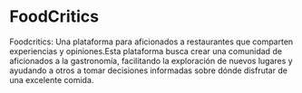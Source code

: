 # FoodCritics
Foodcritics: Una plataforma para aficionados a restaurantes que comparten experiencias y opiniones.Esta plataforma busca crear una comunidad de aficionados a la gastronomía, facilitando la exploración de nuevos lugares y ayudando a otros a tomar decisiones informadas sobre dónde disfrutar de una excelente comida.
